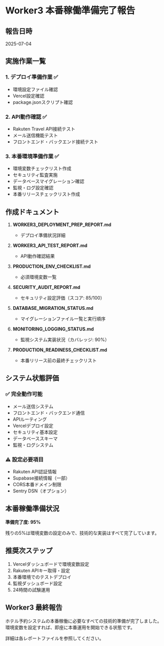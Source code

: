 # Worker3 本番稼働準備完了報告

## 報告日時
2025-07-04

## 実施作業一覧

### 1. デプロイ準備作業 ✅
- 環境設定ファイル確認
- Vercel設定確認
- package.jsonスクリプト確認

### 2. API動作確認 ✅
- Rakuten Travel API接続テスト
- メール送信機能テスト
- フロントエンド・バックエンド接続テスト

### 3. 本番環境準備作業 ✅
- 環境変数チェックリスト作成
- セキュリティ監査実施
- データベースマイグレーション確認
- 監視・ログ設定確認
- 本番リリースチェックリスト作成

## 作成ドキュメント

1. **WORKER3_DEPLOYMENT_PREP_REPORT.md**
   - デプロイ準備状況詳細

2. **WORKER3_API_TEST_REPORT.md**
   - API動作確認結果

3. **PRODUCTION_ENV_CHECKLIST.md**
   - 必須環境変数一覧

4. **SECURITY_AUDIT_REPORT.md**
   - セキュリティ設定評価（スコア: 85/100）

5. **DATABASE_MIGRATION_STATUS.md**
   - マイグレーションファイル一覧と実行順序

6. **MONITORING_LOGGING_STATUS.md**
   - 監視システム実装状況（カバレッジ: 90%）

7. **PRODUCTION_READINESS_CHECKLIST.md**
   - 本番リリース前の最終チェックリスト

## システム状態評価

### ✅ 完全動作可能
- メール送信システム
- フロントエンド・バックエンド通信
- APIルーティング
- Vercelデプロイ設定
- セキュリティ基本設定
- データベーススキーマ
- 監視・ログシステム

### ⚠️ 設定必要項目
- Rakuten API認証情報
- Supabase接続情報（一部）
- CORS本番ドメイン制限
- Sentry DSN（オプション）

## 本番稼働準備状況

**準備完了度: 95%**

残りの5%は環境変数の設定のみで、技術的な実装はすべて完了しています。

## 推奨次ステップ

1. Vercelダッシュボードで環境変数設定
2. Rakuten APIキー取得・設定
3. 本番環境でのテストデプロイ
4. 監視ダッシュボード設定
5. 24時間の試験運用

## Worker3 最終報告

ホテル予約システムの本番稼働に必要なすべての技術的準備が完了しました。
環境変数を設定すれば、即座に本番運用を開始できる状態です。

詳細は各レポートファイルを参照してください。